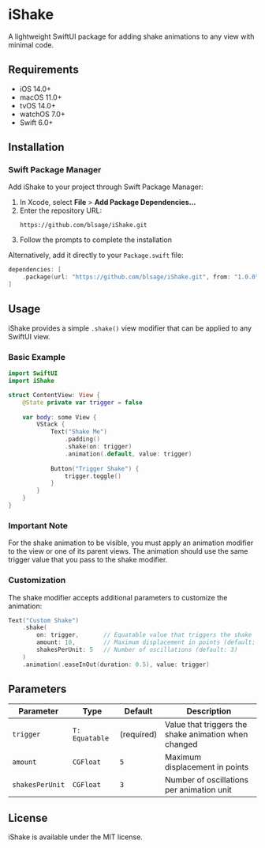 # iShake

A lightweight SwiftUI package for adding shake animations to any view with minimal code.

## Requirements

- iOS 14.0+
- macOS 11.0+
- tvOS 14.0+
- watchOS 7.0+
- Swift 6.0+

## Installation

### Swift Package Manager

Add iShake to your project through Swift Package Manager:

1. In Xcode, select **File** > **Add Package Dependencies...**
2. Enter the repository URL: 
   ```
   https://github.com/blsage/iShake.git
   ```
3. Follow the prompts to complete the installation

Alternatively, add it directly to your `Package.swift` file:

```swift
dependencies: [
    .package(url: "https://github.com/blsage/iShake.git", from: "1.0.0")
]
```

## Usage

iShake provides a simple `.shake()` view modifier that can be applied to any SwiftUI view.

### Basic Example

```swift
import SwiftUI
import iShake

struct ContentView: View {
    @State private var trigger = false
    
    var body: some View {
        VStack {
            Text("Shake Me")
                .padding()
                .shake(on: trigger)
                .animation(.default, value: trigger)
                
            Button("Trigger Shake") {
                trigger.toggle()
            }
        }
    }
}
```

### Important Note

For the shake animation to be visible, you must apply an animation modifier to the view or one of its parent views. The animation should use the same trigger value that you pass to the shake modifier.

### Customization

The shake modifier accepts additional parameters to customize the animation:

```swift
Text("Custom Shake")
    .shake(
        on: trigger,       // Equatable value that triggers the shake
        amount: 10,        // Maximum displacement in points (default: 5)
        shakesPerUnit: 5   // Number of oscillations (default: 3)
    )
    .animation(.easeInOut(duration: 0.5), value: trigger)
```

## Parameters

| Parameter | Type | Default | Description |
|-----------|------|---------|-------------|
| `trigger` | `T: Equatable` | (required) | Value that triggers the shake animation when changed |
| `amount` | `CGFloat` | `5` | Maximum displacement in points |
| `shakesPerUnit` | `CGFloat` | `3` | Number of oscillations per animation unit |

## License

iShake is available under the MIT license. 